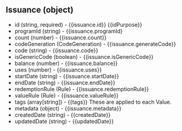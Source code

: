 ## Issuance (object)
+ id (string, required) - {{issuance.id}}  {{idPurpose}}
+ programId (string) - {{issuance.programId}
+ count (number) - {{issuance.count}}
+ codeGeneration (CodeGeneration) - {{issuance.generateCode}}
+ code (string) - {{issuance.code}}
+ isGenericCode (boolean) - {{issuance.isGenericCode}}
+ balance (number) - {{issuance.balance}}
+ uses (number) - {{issuance.uses}}  
+ startDate (string) - {{issuance.startDate}}
+ endDate (string) - {{issuance.endDate}}
+ redemptionRule (Rule) - {{issuance.redemptionRule}}
+ valueRule (Rule) - {{issuance.valueRule}}
+ tags (array[string]) - {{tags}} These are applied to each Value.
+ metadata (object) - {{issuance.metadata}}
+ createdDate (string) - {{createdDate}}
+ updatedDate (string) - {{updatedDate}}
